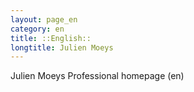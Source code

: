 ```yaml
---
layout: page_en
category: en
title: ::English::
longtitle: Julien Moeys
---
```


Julien Moeys Professional homepage (en)

